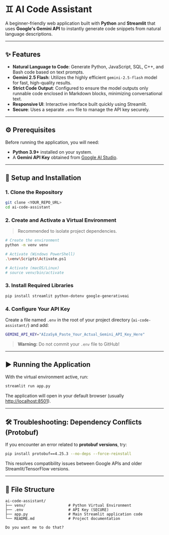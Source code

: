 # ♊ AI Code Assistant

A beginner-friendly web application built with **Python** and **Streamlit** that uses **Google's Gemini API** to instantly generate code snippets from natural language descriptions.

---

## ✨ Features

* **Natural Language to Code**: Generate Python, JavaScript, SQL, C++, and Bash code based on text prompts.
* **Gemini 2.5 Flash**: Utilizes the highly efficient `gemini-2.5-flash` model for fast, high-quality results.
* **Strict Code Output**: Configured to ensure the model outputs only runnable code enclosed in Markdown blocks, minimizing conversational text.
* **Responsive UI**: Interactive interface built quickly using Streamlit.
* **Secure**: Uses a separate `.env` file to manage the API key securely.

---

## ⚙️ Prerequisites

Before running the application, you will need:

* **Python 3.9+** installed on your system.
* A **Gemini API Key** obtained from [Google AI Studio](https://studio.google.com/).

---

## 🚀 Setup and Installation

### 1. Clone the Repository

```bash
git clone <YOUR_REPO_URL>
cd ai-code-assistant
```

### 2. Create and Activate a Virtual Environment

> Recommended to isolate project dependencies.

```bash
# Create the environment
python -m venv venv

# Activate (Windows PowerShell)
.\venv\Scripts\Activate.ps1

# Activate (macOS/Linux)
# source venv/bin/activate
```

### 3. Install Required Libraries

```bash
pip install streamlit python-dotenv google-generativeai
```

### 4. Configure Your API Key

Create a file named `.env` in the root of your project directory (`ai-code-assistant/`) and add:

```bash
GEMINI_API_KEY="AIzaSyA_Paste_Your_Actual_Gemini_API_Key_Here"
```

> **Warning:** Do not commit your `.env` file to GitHub!

---

## ▶️ Running the Application

With the virtual environment active, run:

```bash
streamlit run app.py
```

The application will open in your default browser (usually [http://localhost:8501](http://localhost:8501)).

---

## 🛠️ Troubleshooting: Dependency Conflicts (Protobuf)

If you encounter an error related to **protobuf versions**, try:

```bash
pip install protobuf==4.25.3 --no-deps --force-reinstall
```

This resolves compatibility issues between Google APIs and older Streamlit/TensorFlow versions.

---

## 📂 File Structure

```
ai-code-assistant/
├── venv/                   # Python Virtual Environment
├── .env                    # API Key (SECURE)
├── app.py                  # Main Streamlit application code
└── README.md               # Project documentation

Do you want me to do that?
